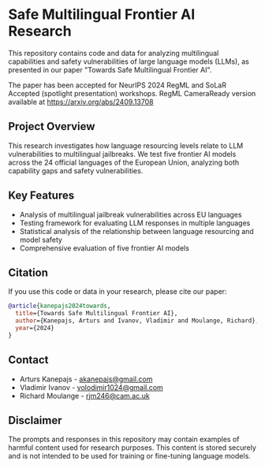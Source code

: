 # Safe Multilingual Frontier AI Research

This repository contains code and data for analyzing multilingual capabilities and safety vulnerabilities of large language models (LLMs), as presented in our paper "Towards Safe Multilingual Frontier AI".

The paper has been accepted for NeurIPS 2024 RegML and SoLaR Accepted (spotlight presentation) workshops. RegML CameraReady version available at https://arxiv.org/abs/2409.13708

## Project Overview

This research investigates how language resourcing levels relate to LLM vulnerabilities to multilingual jailbreaks. We test five frontier AI models across the 24 official languages of the European Union, analyzing both capability gaps and safety vulnerabilities.

## Key Features

- Analysis of multilingual jailbreak vulnerabilities across EU languages
- Testing framework for evaluating LLM responses in multiple languages
- Statistical analysis of the relationship between language resourcing and model safety
- Comprehensive evaluation of five frontier AI models


## Citation

If you use this code or data in your research, please cite our paper:

```bibtex
@article{kanepajs2024towards,
  title={Towards Safe Multilingual Frontier AI},
  author={Kanepajs, Arturs and Ivanov, Vladimir and Moulange, Richard},
  year={2024}
}
```

## Contact

- Arturs Kanepajs - akanepajs@gmail.com
- Vladimir Ivanov - volodimir1024@gmail.com
- Richard Moulange - rjm246@cam.ac.uk


## Disclaimer

The prompts and responses in this repository may contain examples of harmful content used for research purposes. This content is stored securely and is not intended to be used for training or fine-tuning language models.


